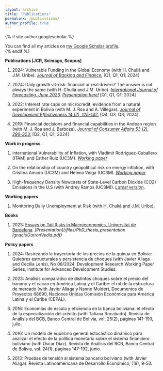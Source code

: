 ```yaml
---
layout: archive
title: "Publications"
permalink: /publications/
author_profile: true
---
```


{% if site.author.googlescholar %}
  <div class="wordwrap">You can find all my articles on <a href="{{site.author.googlescholar}}">my Google Scholar profile</a>.</div>
{% endif %}


**Publications [JCR, Scimago, Scopus]**

1. 2024: Vulnerable Funding in the Global Economy (with H. Chuliá and J.M. Uribe). *[Journal of Banking and Finance.](https://www.sciencedirect.com/science/article/pii/S0378426624002280)* [Q1, Q1, Q1; 2024]

2. 2024: Daily growth-at-risk: financial or real drivers? The answer is not always the same (with H. Chuliá and J.M. Uribe). *[International Journal of Forecasting, June 2023](https://www.sciencedirect.com/science/article/pii/S0169207023000511). [Presentation here!](/files/Chapter_2_presentation.pdf)* [Q1, Q1,
Q1; 2024]

3. 2022: Interest rate caps on microcredit: evidence from a natural experiment in Bolivia (with M. J. Roa and A. Villegas). [*Journal of Development Effectiveness 14 (2), 125-142*.](https://www.tandfonline.com/doi/abs/10.1080/19439342.2021.1968934) [Q4, Q3,
Q3; 2024]

4. 2019: Financial decisions and financial capabilities in the Andean region (with M. J. Roa and J. Barboza). [*Journal of Consumer Affairs 53 (2), 296-323*.](https://onlinelibrary.wiley.com/doi/abs/10.1111/joca.12187) [Q2, Q1,
Q1; 2024]

**Work in progress**

1. International Vulnerability of Inflation, with Vladimir Rodríguez-Caballero (ITAM) and Esther Ruiz (UC3M). *[Working paper](https://arxiv.org/pdf/2410.20628)*

2. On the relationship of country geopolitical risk on energy inflation, with Cristina Amado (UC3M) and Helena Veiga (UC3M). *[Working paper](https://e-archivo.uc3m.es/rest/api/core/bitstreams/895198b0-34c6-45ba-ae73-0627ce852b07/content)*

3. High-frequency Density Nowcasts of State-Level Carbon Dioxide (CO2) Emissions in the U.S (with Andrey Ramos (UC3M)). *[Latest version](/files/Quantile_Density_Nowcast_CO2.pdf)*.


**Working papers**

1.  Monitoring Daily Unemployment at Risk (with H. Chuliá and J.M. Uribe).


**Books**

1. 2023: [Essays on Tail Risks in Macroeconomics, Universitat de Barcelona](https://www.tesisenred.net/handle/10803/688864#page=1). *[Presentation](/files/PhD_thesis_presentation IgnacioGarronVedia.pdf)*


**Policy papers**

1. 2024: Rastreando la trayectoria de los precios de la quinua en Bolivia: Quiebres estructurales y persistencia de choques (with Javier Aliaga and Cecilia Lenis), No 08/2024, Development Research Working Paper Series, Institute for Advanced Development Studies.

2. 2023: Análisis comparativo de distintos choques sobre el precio del banano y el cacao en América Latina y el Caribe: el rol de la estructura de mercado (with Javier Aliaga y Nanno Mulder), Documentos de Proyectos 68690, Naciones Unidas Comisión Económica para América Latina y el Caribe (CEPAL).

3. 2016: Economías de escala y eficiencia en la banca boliviana: el efecto de la especialización del crédito (with Tatiana Rocabado). Revista de Análisis del BCB, Banco Central de Bolivia, vol. 25(2), páginas 141-190, julio.

4. 2016: Un modelo de equilibrio general estocástico dinámico para analizar el efecto de la política monetaria sobre el sistema financiero boliviano (with Oscar Díaz). Revista de Análisis del BCB, Banco Central de Bolivia, vol. 24(1), páginas 147-192, junio.

5. 2013: Pruebas de tensión al sistema bancario boliviano (with Javier Aliaga). Revista Latinoamericana de Desarrollo Económico, (19), 9-53.

